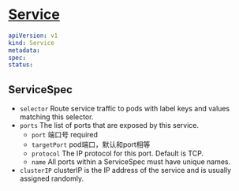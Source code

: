 # [Service](https://kubernetes.io/docs/reference/kubernetes-api/service-resources/service-v1/)

```yaml
apiVersion: v1
kind: Service
metadata:
spec:
status:
```

## ServiceSpec

- `selector` Route service traffic to pods with label keys and values matching this selector.
- `ports` The list of ports that are exposed by this service.
  - `port` 端口号 required
  - `targetPort` pod端口，默认和port相等
  - `protocol` The IP protocol for this port. Default is TCP.
  - `name` All ports within a ServiceSpec must have unique names.
- `clusterIP` clusterIP is the IP address of the service and is usually assigned randomly.

